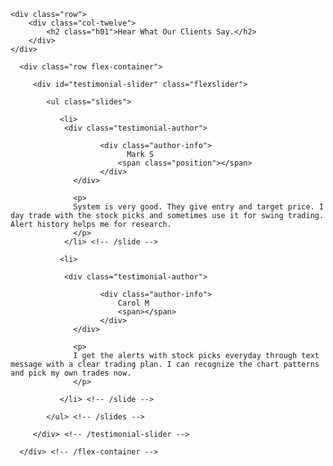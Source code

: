    <!-- Testimonials Section
   ================================================== -->
   <section id="testimonials">

   	<div class="row">
   		<div class="col-twelve">
   			<h2 class="h01">Hear What Our Clients Say.</h2>
   		</div>   		
   	</div>   	

      <div class="row flex-container">
    
         <div id="testimonial-slider" class="flexslider">

            <ul class="slides">

               <li>
               	<div class="testimonial-author">
                    	
                    	<div class="author-info">
                    		  Mark S
                    		<span class="position"></span>
                    	</div>
                  </div>

                  <p>
                  System is very good. They give entry and target price. I day trade with the stock picks and sometimes use it for swing trading. Alert history helps me for research.		
                  </p>                  
             	</li> <!-- /slide -->

               <li> 

               	<div class="testimonial-author">
                    	
                    	<div class="author-info">
                    		Carol M
                    		<span></span>
                    	</div>
                  </div> 

                  <p>
                  I get the alerts with stock picks everyday through text message with a clear trading plan. I can recognize the chart patterns and pick my own trades now.  
                  </p>
                                         
               </li> <!-- /slide -->

            </ul> <!-- /slides -->

         </div> <!-- /testimonial-slider -->         
        
      </div> <!-- /flex-container -->

   </section> <!-- /testimonials -->




  